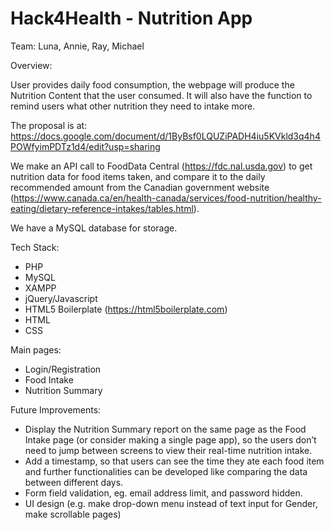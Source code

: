# Hack4Health - Nutrition App

Team: Luna, Annie, Ray, Michael

Overview:

User provides daily food consumption, the webpage will produce the Nutrition Content that the user consumed. It will also have the function to remind users what other nutrition they need to intake more.

The proposal is at: https://docs.google.com/document/d/1ByBsf0LQUZiPADH4iu5KVkld3q4h4POWfyimPDTz1d4/edit?usp=sharing

We make an API call to FoodData Central (https://fdc.nal.usda.gov) to get nutrition data for food items taken, and compare it to the daily recommended amount from the Canadian government website (https://www.canada.ca/en/health-canada/services/food-nutrition/healthy-eating/dietary-reference-intakes/tables.html).

We have a MySQL database for storage.

Tech Stack:

- PHP
- MySQL
- XAMPP
- jQuery/Javascript
- HTML5 Boilerplate (https://html5boilerplate.com)
- HTML
- CSS

Main pages:

- Login/Registration
- Food Intake
- Nutrition Summary

Future Improvements:

- Display the Nutrition Summary report on the same page as the Food Intake page (or consider making a single page app), so the users don’t need to jump between screens to view their real-time nutrition intake.
- Add a timestamp, so that users can see the time they ate each food item and further functionalities can be developed like comparing the data between different days.
- Form field validation, eg. email address limit, and password hidden.
- UI design (e.g. make drop-down menu instead of text input for Gender, make scrollable pages)
